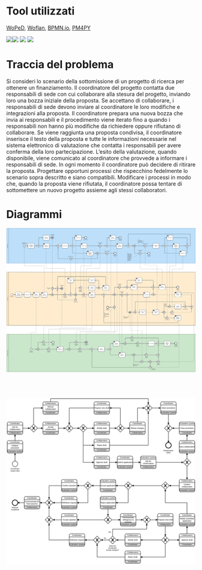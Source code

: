 # Tool utilizzati

[WoPeD](https://woped.dhbw-karlsruhe.de/), [Woflan](https://www.win.tue.nl/woflan/index.html), [BPMN.io](https://bpmn.io/), [PM4PY](https://pm4py.fit.fraunhofer.de/)

<img src="http://didawiki.cli.di.unipi.it/lib/exe/fetch.php/magistraleinformaticaeconomia/mpb/woped-icon.png?w=50&tok=d94b5c" width="75"><img src="https://www.win.tue.nl/woflan/woflan_vignet_white.jpg" width="110"> <img src="https://avatars.githubusercontent.com/u/6481734?s=200&v=4" width="75"> <img src="https://pm4py.fit.fraunhofer.de/static/assets/images/pm4py-site-logo-padded.png" width="120">

# Traccia del problema

Si consideri lo scenario della sottomissione di un progetto di ricerca per ottenere un finanziamento. Il coordinatore del progetto contatta due responsabili di sede con cui collaborare alla stesura del progetto, inviando loro una bozza iniziale della proposta. Se accettano di collaborare, i responsabili di sede devono inviare al coordinatore le loro modifiche e integrazioni alla proposta. Il coordinatore prepara una nuova bozza che invia ai responsabili e il procedimento viene iterato fino a quando i responsabili non hanno più modifiche da richiedere oppure rifiutano di collaborare. Se viene raggiunta una proposta condivisa, il coordinatore inserisce il testo della proposta e tutte le informazioni necessarie nel sistema elettronico di valutazione che contatta i responsabili per avere conferma della loro partecipazione. L’esito della valutazione, quando disponibile, viene comunicato al coordinatore che provvede a informare i responsabili di sede. In ogni momento il coordinatore può decidere di ritirare la proposta. Progettare opportuni processi che rispecchino fedelmente lo scenario sopra descritto e siano compatibili. Modificare i processi in modo che, quando la proposta viene rifiutata, il coordinatore possa tentare di sottomettere un nuovo progetto assieme agli stessi collaboratori.

# Diagrammi

<img src="./figures/collaboration_diagram.svg"> <br><br><br><br>

<img src="./figures/choreography_diagram.svg">
